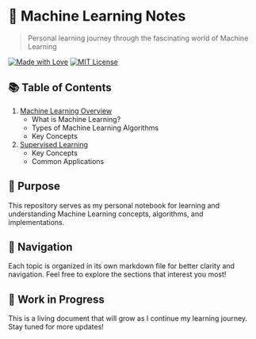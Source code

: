 # 🤖 Machine Learning Notes
> Personal learning journey through the fascinating world of Machine Learning

[![Made with Love](https://img.shields.io/badge/Made%20with-❤-red.svg)](/)
[![MIT License](https://img.shields.io/badge/License-MIT-green.svg)](https://choosealicense.com/licenses/mit/)

## 📚 Table of Contents

1. [Machine Learning Overview](machine_learning.md)
   - What is Machine Learning?
   - Types of Machine Learning Algorithms
   - Key Concepts
2. [Supervised Learning](supervised_learning/supervised_learning.md)
   - Key Concepts
   - Common Applications

## 🎯 Purpose

This repository serves as my personal notebook for learning and understanding Machine Learning concepts, algorithms, and implementations.

## 📖 Navigation

Each topic is organized in its own markdown file for better clarity and navigation. Feel free to explore the sections that interest you most!

## 🔄 Work in Progress

This is a living document that will grow as I continue my learning journey. Stay tuned for more updates!
